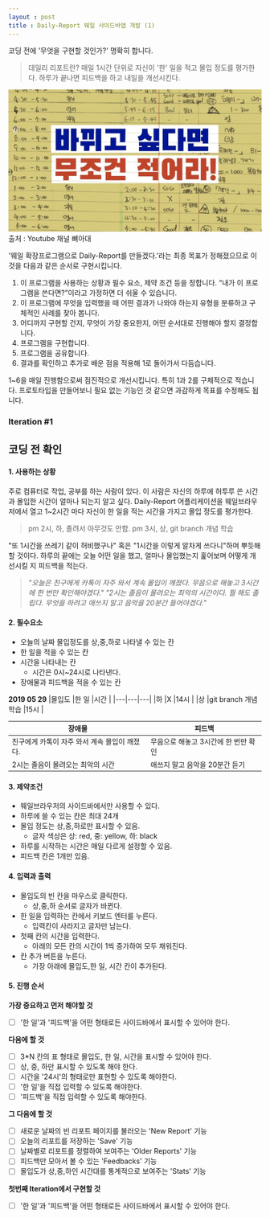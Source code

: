 ```yaml
---
layout : post
title : Daily-Report 웨일 사이드바앱 개발 (1) 
---
```

코딩 전에 '무엇을 구현할 것인가?' 명확히 합니다.
>데일리 리포트란?
>매일 1시간 단위로 자신이 '한' 일을 적고 몰입 정도를 평가한다. 하루가 끝나면 피드백을 하고 내일을 개선시킨다.

![데일리 리포트](/images/DailyReportThumnail.jpg)
출처 : Youtube 채널 뼈아대

'웨일 확장프로그램으로 Daily-Report를 만들겠다.'라는 최종 목표가 정해졌으므로 이것을 다음과 같은 순서로 구현시킵니다.
1. 이  프로그램을  사용하는  상황과  필수  요소, 제약  조건  등을  정합니다. “내가  이  프로그램을  쓴다면?”이라고  가정하면  더  쉬울  수  있습니다.
2. 이  프로그램에  무엇을  입력했을  때  어떤  결과가  나와야  하는지  유형을  분류하고  구체적인  사례를  찾아  봅니다.
3. 어디까지  구현할  건지, 무엇이  가장  중요한지, 어떤  순서대로  진행해야  할지  결정합니다.
4. 프로그램을  구현합니다.
5. 프로그램을  공유합니다.
6. 결과를  확인하고  추가로  배운  점을  적용해 1로  돌아가서  다듬습니다.

1~6을  매일  진행함으로써  점진적으로  개선시킵니다. 특히 1과 2를 구체적으로 적습니다. 프로토타입을 만들어보니 필요 없는 기능인 것 같으면 과감하게 목표를 수정해도 됩니다.

### Iteration #1
코딩 전 확인
---
#### 1. 사용하는 상황
주로 컴퓨터로 작업, 공부를 하는 사람이 있다. 이 사람은 자신의 하루에 허투루 쓴 시간과 몰입한 시간이 얼마나 되는지 알고 싶다. Daily-Report 어플리케이션을 웨일브라우저에서 열고 1~2시간 마다 자신이 한 일을 적는 시간을 가지고 몰입 정도를 평가한다.
> pm 2시, 하, 졸려서 아무것도 안함.
> pm 3시, 상, git branch 개념 학습

"또 1시간을 쓰레기 같이 허비했구나" 혹은 "1시간을 이렇게 알차게 쓰다니"하며 뿌듯해 할 것이다. 하루의 끝에는 오늘 어떤 일을 했고, 얼마나 몰입했는지 훑어보며 어떻게 개선시킬 지 피드백을 적는다.
> *"오늘은 친구에게 카톡이 자주 와서 계속 몰입이 깨졌다. 무음으로 해놓고 3시간에 한 번만 확인해야겠다."*
> *"2시는 졸음이 몰려오는 최악의 시간이다. 뭘 해도 졸립다. 무엇을 하려고 애쓰지 말고 음악을 20분간 들어야겠다."*

#### 2. 필수요소
 - 오늘의 날짜 몰입정도를 상,중,하로 나타낼 수 있는 칸
 - 한 일을 적을 수 있는 칸
 - 시간을 나타내는 칸
	 - 시간은 0시~24시로 나타낸다.
 - 장애물과 피드백을 적을 수 있는 칸

**2019 05 29**
|몰입도  |한 일  |시간  |
|---|---|---|
|하  |X  |14시  |
|상  |git branch 개념 학습  |15시  |

|장애물|피드백|
|--|--|
|친구에게 카톡이 자주 와서 계속 몰입이 깨졌다.|무음으로 해놓고 3시간에 한 번만 확인|
|2시는 졸음이 몰려오는 최악의 시간|애쓰지 말고 음악을 20분간 듣기|

#### 3. 제약조건
- 웨일브라우저의 사이드바에서만 사용할 수 있다.
 - 하루에 쓸 수 있는 칸은 최대 24개
 - 몰입 정도는 상,중,하로만 표시할 수 있음.
	 - 글자 색상은 상: red, 중: yellow, 하: black
 - 하루를 시작하는 시간은 매일 다르게 설정할 수 있음.
 - 피드백 칸은 1개만 있음.

#### 4. 입력과 출력

 - 몰입도의 빈 칸을 마우스로 클릭한다.
	 - 상,중,하 순서로 글자가 바뀐다.
 - 한 일을 입력하는 칸에서 키보드 엔터를 누른다.
	 - 입력칸이 사라지고 글자만 남는다.
 - 첫째 칸의 시간을 입력한다.
	 - 아래의 모든 칸의 시간이 1씩 증가하여 모두 채워진다.
 - 칸 추가 버튼을 누른다.
	 - 가장 아래에 몰입도,한 일, 시간 칸이 추가된다.


#### 5. 진행 순서

**가장 중요하고 먼저 해야할 것**
- [ ] '한 일'과 '피드백'을 어떤 형태로든 사이드바에서 표시할 수 있어야 한다.

**다음에 할 것**
- [ ] 3*N 칸의 표 형태로 몰입도, 한 일, 시간을 표시할 수 있어야 한다.
- [ ] 상, 중, 하만 표시할 수 있도록 해야 한다.
- [ ] 시간을 '24시'의 형태로만 표현할 수 있도록 해야한다.
- [ ] '한 일'을 직접 입력할 수 있도록 해야한다.
- [ ] '피드백'을 직접 입력할 수 있도록 해야한다.

**그 다음에 할 것**
- [ ] 새로운 날짜의 빈 리포트 페이지를 불러오는 'New Report' 기능
- [ ] 오늘의 리포트를 저장하는 'Save' 기능
- [ ] 날짜별로 리포트를 정렬하여 보여주는 'Older Reports' 기능
- [ ] 피드백만 모아서 볼 수 있는 'Feedbacks' 기능
- [ ] 몰입도가 상,중,하인 시간대를 통계적으로 보여주는 'Stats' 기능

**첫번째 Iteration에서 구현할 것**
- [ ] '한 일'과 '피드백'을 어떤 형태로든 사이드바에서 표시할 수 있어야 한다.
